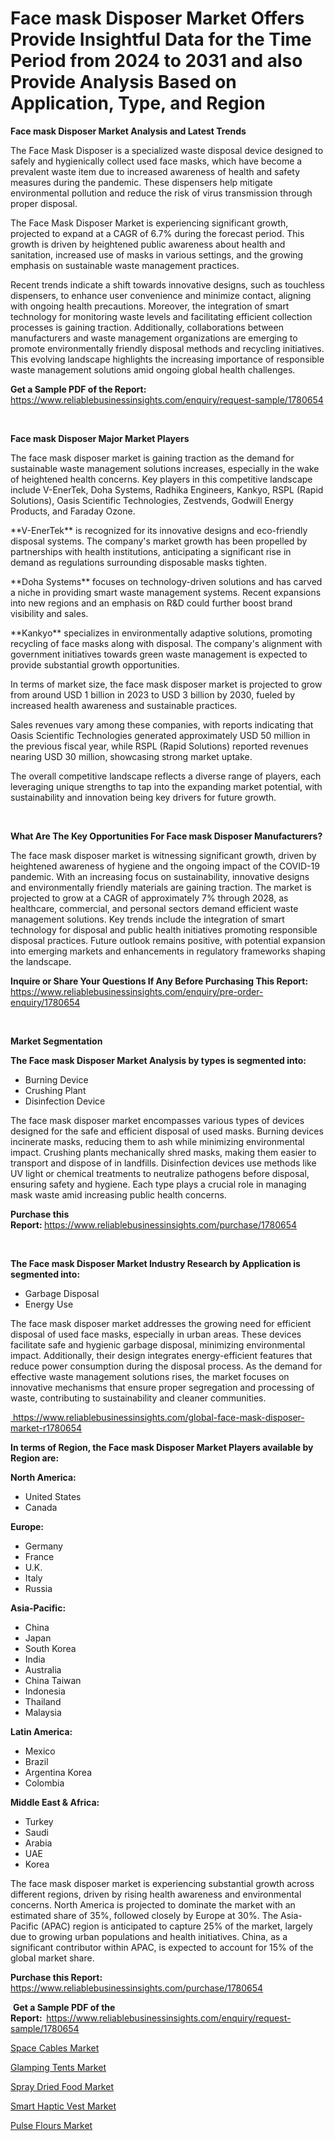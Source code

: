 <p><h1>Face mask Disposer Market Offers Provide Insightful Data for the Time Period from 2024 to 2031 and also Provide Analysis Based on Application, Type, and Region</h1></p><p><strong>Face mask Disposer Market Analysis and Latest Trends</strong></p>
<p><p>The Face Mask Disposer is a specialized waste disposal device designed to safely and hygienically collect used face masks, which have become a prevalent waste item due to increased awareness of health and safety measures during the pandemic. These dispensers help mitigate environmental pollution and reduce the risk of virus transmission through proper disposal.</p><p>The Face Mask Disposer Market is experiencing significant growth, projected to expand at a CAGR of 6.7% during the forecast period. This growth is driven by heightened public awareness about health and sanitation, increased use of masks in various settings, and the growing emphasis on sustainable waste management practices. </p><p>Recent trends indicate a shift towards innovative designs, such as touchless dispensers, to enhance user convenience and minimize contact, aligning with ongoing health precautions. Moreover, the integration of smart technology for monitoring waste levels and facilitating efficient collection processes is gaining traction. Additionally, collaborations between manufacturers and waste management organizations are emerging to promote environmentally friendly disposal methods and recycling initiatives. This evolving landscape highlights the increasing importance of responsible waste management solutions amid ongoing global health challenges.</p></p>
<p><strong>Get a Sample PDF of the Report:&nbsp;</strong> <a href="https://www.reliablebusinessinsights.com/enquiry/request-sample/1780654?utm_campaign=63&utm_medium=2&utm_source=Github&utm_content=ia&utm_term=09102024&utm_id=face-mask-disposer">https://www.reliablebusinessinsights.com/enquiry/request-sample/1780654</a></p>
<p>&nbsp;</p>
<p><strong>Face mask Disposer Major Market Players</strong></p>
<p><p>The face mask disposer market is gaining traction as the demand for sustainable waste management solutions increases, especially in the wake of heightened health concerns. Key players in this competitive landscape include V-EnerTek, Doha Systems, Radhika Engineers, Kankyo, RSPL (Rapid Solutions), Oasis Scientific Technologies, Zestvends, Godwill Energy Products, and Faraday Ozone.</p><p>**V-EnerTek** is recognized for its innovative designs and eco-friendly disposal systems. The company's market growth has been propelled by partnerships with health institutions, anticipating a significant rise in demand as regulations surrounding disposable masks tighten. </p><p>**Doha Systems** focuses on technology-driven solutions and has carved a niche in providing smart waste management systems. Recent expansions into new regions and an emphasis on R&D could further boost brand visibility and sales.</p><p>**Kankyo** specializes in environmentally adaptive solutions, promoting recycling of face masks along with disposal. The company's alignment with government initiatives towards green waste management is expected to provide substantial growth opportunities.</p><p>In terms of market size, the face mask disposer market is projected to grow from around USD 1 billion in 2023 to USD 3 billion by 2030, fueled by increased health awareness and sustainable practices.</p><p>Sales revenues vary among these companies, with reports indicating that Oasis Scientific Technologies generated approximately USD 50 million in the previous fiscal year, while RSPL (Rapid Solutions) reported revenues nearing USD 30 million, showcasing strong market uptake.</p><p>The overall competitive landscape reflects a diverse range of players, each leveraging unique strengths to tap into the expanding market potential, with sustainability and innovation being key drivers for future growth.</p></p>
<p>&nbsp;</p>
<p><strong>What Are The Key Opportunities For Face mask Disposer Manufacturers?</strong></p>
<p><p>The face mask disposer market is witnessing significant growth, driven by heightened awareness of hygiene and the ongoing impact of the COVID-19 pandemic. With an increasing focus on sustainability, innovative designs and environmentally friendly materials are gaining traction. The market is projected to grow at a CAGR of approximately 7% through 2028, as healthcare, commercial, and personal sectors demand efficient waste management solutions. Key trends include the integration of smart technology for disposal and public health initiatives promoting responsible disposal practices. Future outlook remains positive, with potential expansion into emerging markets and enhancements in regulatory frameworks shaping the landscape.</p></p>
<p><strong>Inquire or Share Your Questions If Any Before Purchasing This Report:</strong> <a href="https://www.reliablebusinessinsights.com/enquiry/pre-order-enquiry/1780654?utm_campaign=63&utm_medium=2&utm_source=Github&utm_content=ia&utm_term=09102024&utm_id=face-mask-disposer">https://www.reliablebusinessinsights.com/enquiry/pre-order-enquiry/1780654</a></p>
<p>&nbsp;</p>
<p><strong>Market Segmentation</strong></p>
<p><strong>The Face mask Disposer Market Analysis by types is segmented into:</strong></p>
<p><ul><li>Burning Device</li><li>Crushing Plant</li><li>Disinfection Device</li></ul></p>
<p><p>The face mask disposer market encompasses various types of devices designed for the safe and efficient disposal of used masks. Burning devices incinerate masks, reducing them to ash while minimizing environmental impact. Crushing plants mechanically shred masks, making them easier to transport and dispose of in landfills. Disinfection devices use methods like UV light or chemical treatments to neutralize pathogens before disposal, ensuring safety and hygiene. Each type plays a crucial role in managing mask waste amid increasing public health concerns.</p></p>
<p><strong>Purchase this Report:&nbsp;</strong><a href="https://www.reliablebusinessinsights.com/purchase/1780654?utm_campaign=63&utm_medium=2&utm_source=Github&utm_content=ia&utm_term=09102024&utm_id=face-mask-disposer">https://www.reliablebusinessinsights.com/purchase/1780654</a></p>
<p>&nbsp;</p>
<p><strong>The Face mask Disposer Market Industry Research by Application is segmented into:</strong></p>
<p><ul><li>Garbage Disposal</li><li>Energy Use</li></ul></p>
<p><p>The face mask disposer market addresses the growing need for efficient disposal of used face masks, especially in urban areas. These devices facilitate safe and hygienic garbage disposal, minimizing environmental impact. Additionally, their design integrates energy-efficient features that reduce power consumption during the disposal process. As the demand for effective waste management solutions rises, the market focuses on innovative mechanisms that ensure proper segregation and processing of waste, contributing to sustainability and cleaner communities.</p></p>
<p><a href="https://www.reliablebusinessinsights.com/global-face-mask-disposer-market-r1780654?utm_campaign=63&utm_medium=2&utm_source=Github&utm_content=ia&utm_term=09102024&utm_id=face-mask-disposer">&nbsp;https://www.reliablebusinessinsights.com/global-face-mask-disposer-market-r1780654</a></p>
<p><strong>In terms of Region, the Face mask Disposer Market Players available by Region are:</strong></p>
<p>
    <p> <strong> North America: </strong>
        <ul>
            <li>United States</li>
            <li>Canada</li>
        </ul>
        </p> 
    <p> <strong> Europe: </strong>
        <ul>
            <li>Germany</li>
            <li>France</li>
            <li>U.K.</li>
            <li>Italy</li>
            <li>Russia</li>
        </ul>
        </p> 
    <p> <strong> Asia-Pacific: </strong>
        <ul>
            <li>China</li>
            <li>Japan</li>
            <li>South Korea</li>
            <li>India</li>
            <li>Australia</li>
            <li>China Taiwan</li>
            <li>Indonesia</li>
            <li>Thailand</li>
            <li>Malaysia</li>
        </ul>
        </p> 
    <p> <strong> Latin America: </strong>
        <ul>
            <li>Mexico</li>
            <li>Brazil</li>
            <li>Argentina Korea</li>
            <li>Colombia</li>
        </ul>
        </p> 
    <p> <strong> Middle East & Africa: </strong>
        <ul>
            <li>Turkey</li>
            <li>Saudi</li>
            <li>Arabia</li>
            <li>UAE</li>
            <li>Korea</li>
        </ul>
    </p>
    </p>
<p><p>The face mask disposer market is experiencing substantial growth across different regions, driven by rising health awareness and environmental concerns. North America is projected to dominate the market with an estimated share of 35%, followed closely by Europe at 30%. The Asia-Pacific (APAC) region is anticipated to capture 25% of the market, largely due to growing urban populations and health initiatives. China, as a significant contributor within APAC, is expected to account for 15% of the global market share.</p></p>
<p><strong>Purchase this Report: </strong><a href="https://www.reliablebusinessinsights.com/purchase/1780654?utm_campaign=63&utm_medium=2&utm_source=Github&utm_content=ia&utm_term=09102024&utm_id=face-mask-disposer">https://www.reliablebusinessinsights.com/purchase/1780654</a></p>
<p>&nbsp;<strong>Get a Sample PDF of the Report:&nbsp;&nbsp;</strong><a href="https://www.reliablebusinessinsights.com/enquiry/request-sample/1780654?utm_campaign=63&utm_medium=2&utm_source=Github&utm_content=ia&utm_term=09102024&utm_id=face-mask-disposer">https://www.reliablebusinessinsights.com/enquiry/request-sample/1780654</a></p>
<p><strong></strong></p>
<p><p><a href="https://www.linkedin.com/pulse/space-cables-market-trends-strategic-insights-2024-2031-wxuff?utm_campaign=63&utm_medium=2&utm_source=Github&utm_content=ia&utm_term=09102024&utm_id=face-mask-disposer">Space Cables Market</a></p><p><a href="https://www.linkedin.com/pulse/global-glamping-tents-market-focus-application-end-use-industry-wocwe?utm_campaign=63&utm_medium=2&utm_source=Github&utm_content=ia&utm_term=09102024&utm_id=face-mask-disposer">Glamping Tents Market</a></p><p><a href="https://issuu.com/reportprime-2/docs/spray-dried-food-market-size-2030.p_97035931414626?utm_campaign=63&utm_medium=2&utm_source=Github&utm_content=ia&utm_term=09102024&utm_id=face-mask-disposer">Spray Dried Food Market</a></p><p><a href="https://github.com/tambantaybe6/Market-Research-Report-List-1/blob/main/smart-haptic-vest-market.md?utm_campaign=63&utm_medium=2&utm_source=Github&utm_content=ia&utm_term=09102024&utm_id=face-mask-disposer">Smart Haptic Vest Market</a></p><p><a href="https://issuu.com/reportprime-2/docs/pulse-flours-market-size-2030.pptx_da8932795f6dd3?utm_campaign=63&utm_medium=2&utm_source=Github&utm_content=ia&utm_term=09102024&utm_id=face-mask-disposer">Pulse Flours Market</a></p></p>